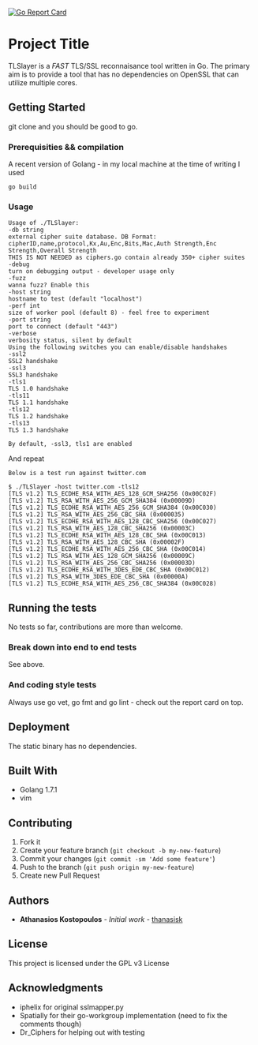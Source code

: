 [![Go Report Card](https://goreportcard.com/badge/github.com/thanasisk/TLSlayer)](https://goreportcard.com/report/github.com/thanasisk/TLSlayer)

# Project Title

TLSlayer is a *FAST* TLS/SSL reconnaisance tool written in Go. The primary aim is to provide a tool that has no dependencies on OpenSSL that can utilize multiple cores.

## Getting Started

git clone and you should be good to go.

### Prerequisities && compilation

A recent version of Golang - in my local machine at the time of writing I used

```
go build
```

### Usage

```
Usage of ./TLSlayer:
-db string
external cipher suite database. DB Format: cipherID,name,protocol,Kx,Au,Enc,Bits,Mac,Auth Strength,Enc Strength,Overall Strength
THIS IS NOT NEEDED as ciphers.go contain already 350+ cipher suites
-debug
turn on debugging output - developer usage only
-fuzz
wanna fuzz? Enable this
-host string
hostname to test (default "localhost")
-perf int
size of worker pool (default 8) - feel free to experiment
-port string
port to connect (default "443")
-verbose
verbosity status, silent by default
Using the following switches you can enable/disable handshakes
-ssl2
SSL2 handshake
-ssl3
SSL3 handshake
-tls1
TLS 1.0 handshake
-tls11
TLS 1.1 handshake
-tls12
TLS 1.2 handshake
-tls13
TLS 1.3 handshake

By default, -ssl3, tls1 are enabled
```

And repeat

```
Below is a test run against twitter.com

$ ./TLSlayer -host twitter.com -tls12
[TLS v1.2] TLS_ECDHE_RSA_WITH_AES_128_GCM_SHA256 (0x00C02F)
[TLS v1.2] TLS_RSA_WITH_AES_256_GCM_SHA384 (0x00009D)
[TLS v1.2] TLS_ECDHE_RSA_WITH_AES_256_GCM_SHA384 (0x00C030)
[TLS v1.2] TLS_RSA_WITH_AES_256_CBC_SHA (0x000035)
[TLS v1.2] TLS_ECDHE_RSA_WITH_AES_128_CBC_SHA256 (0x00C027)
[TLS v1.2] TLS_RSA_WITH_AES_128_CBC_SHA256 (0x00003C)
[TLS v1.2] TLS_ECDHE_RSA_WITH_AES_128_CBC_SHA (0x00C013)
[TLS v1.2] TLS_RSA_WITH_AES_128_CBC_SHA (0x00002F)
[TLS v1.2] TLS_ECDHE_RSA_WITH_AES_256_CBC_SHA (0x00C014)
[TLS v1.2] TLS_RSA_WITH_AES_128_GCM_SHA256 (0x00009C)
[TLS v1.2] TLS_RSA_WITH_AES_256_CBC_SHA256 (0x00003D)
[TLS v1.2] TLS_ECDHE_RSA_WITH_3DES_EDE_CBC_SHA (0x00C012)
[TLS v1.2] TLS_RSA_WITH_3DES_EDE_CBC_SHA (0x00000A)
[TLS v1.2] TLS_ECDHE_RSA_WITH_AES_256_CBC_SHA384 (0x00C028)

```


## Running the tests

No tests so far, contributions are more than welcome.

### Break down into end to end tests

See above.

### And coding style tests

Always use go vet, go fmt and go lint - check out the report card on top.

## Deployment

The static binary has no dependencies.

## Built With

* Golang 1.7.1
* vim

## Contributing

1. Fork it 
2. Create your feature branch (`git checkout -b my-new-feature`)
3. Commit your changes (`git commit -sm 'Add some feature'`)
4. Push to the branch (`git push origin my-new-feature`)
5. Create new Pull Request

## Authors

* **Athanasios Kostopoulos** - *Initial work* - [thanasisk](https://github.com/thanasisk)


## License

This project is licensed under the GPL v3 License

## Acknowledgments

* iphelix for original sslmapper.py
* Spatially for their go-workgroup implementation (need to fix the comments though)
* Dr_Ciphers for helping out with testing


